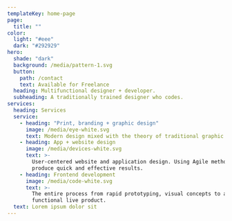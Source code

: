 ```yaml
---
templateKey: home-page
page:
  title: ""
color:
  light: "#eee"
  dark: "#292929"
hero:
  shade: "dark"
  background: /media/pattern-1.svg
  button:
    path: /contact
    text: Available for Freelance
  heading: Multifunctional designer + developer.
  subheading: A traditionally trained designer who codes.
services:
  heading: Services
  service:
    - heading: "Print, branding + graphic design"
      image: /media/eye-white.svg
      text: Modern design mixed with the theory of traditional graphic design.
    - heading: App + website design
      image: /media/devices-white.svg
      text: >-
        User-centered website and application design. Using Agile methods to
        produce quick and effective results.
    - heading: Frontend development
      image: /media/code-white.svg
      text: >-
        The entire process from rapid prototyping, visual concepts to a fully
        functional live product.
  text: Lorem ipsum dolor sit
---
```

